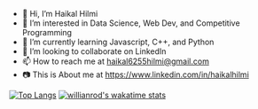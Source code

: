 - 👋 Hi, I’m Haikal Hilmi
- 👀 I’m interested in Data Science, Web Dev, and Competitive Programming
- 🌱 I’m currently learning Javascript, C++, and Python
- 💞️ I’m looking to collaborate on LinkedIn
- 📫 How to reach me at haikal6255hilmi@gmail.com
- 📷 This is About me at https://www.linkedin.com/in/haikalhilmi



[![Top Langs](https://github-readme-stats.vercel.app/api/top-langs/?username=Harmerz&layout=compact)](https://github.com/Harmerz/Harmerz)
[![willianrod's wakatime stats](https://github-readme-stats.vercel.app/api/wakatime?username=Harmerz)](https://github.com/Harmerz/github-readme-stats)
